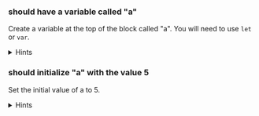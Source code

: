 <!--bl
    (filemeta
        (title "Declaration and Initialization")
    )
/bl-->
### should have a variable called "a"

Create a variable at the top of the block called "a". You will need to use `let` or `var`.

<details><summary>Hints</summary>

**Hint 1**

```javascript
const jsforms = (function () {
    'use strict';
    let ?;

    return {
    };
})();
```

**Hint 2**

```javascript
const jsforms = (function () {
    'use strict';
    var ?;

    return {
    };
})();
```

</details>

### should initialize "a" with the value 5

Set the initial value of a to 5.

<details><summary>Hints</summary>

**Hint 1**

```javascript
const jsforms = (function () {
    'use strict';
    let a = ?;

    return {
    };
})();
```

**Hint 2**

```javascript
const jsforms = (function () {
    'use strict';
    var a = ?;

    return {
    };
})();
```

</details>